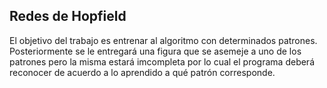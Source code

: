 ## Redes de Hopfield

El objetivo del trabajo es entrenar al algoritmo con determinados patrones. 
Posteriormente se le entregará una figura que se asemeje a uno de los patrones pero la misma estará imcompleta por lo cual el programa deberá reconocer de acuerdo a lo aprendido a qué patrón corresponde.